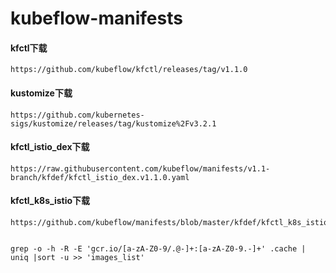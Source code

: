# kubeflow-manifests

#### kfctl下载
    https://github.com/kubeflow/kfctl/releases/tag/v1.1.0

#### kustomize下载
    https://github.com/kubernetes-sigs/kustomize/releases/tag/kustomize%2Fv3.2.1

#### kfctl_istio_dex下载
    https://raw.githubusercontent.com/kubeflow/manifests/v1.1-branch/kfdef/kfctl_istio_dex.v1.1.0.yaml

#### kfctl_k8s_istio下载
    https://github.com/kubeflow/manifests/blob/master/kfdef/kfctl_k8s_istio.yaml
    
    
```

grep -o -h -R -E 'gcr.io/[a-zA-Z0-9/.@-]+:[a-zA-Z0-9.-]+' .cache | uniq |sort -u >> 'images_list'


```